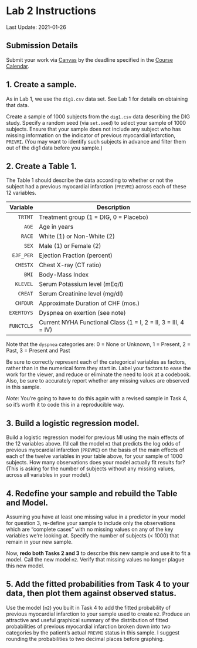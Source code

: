 Lab 2 Instructions
================

Last Update: 2021-01-26

## Submission Details

Submit your work via [Canvas](https://canvas.case.edu/) by the deadline
specified in the [Course
Calendar](https://thomaselove.github.io/500/calendar.html).

## 1. Create a sample.

As in Lab 1, we use the `dig1.csv` data set. See Lab 1 for details on
obtaining that data.

Create a sample of 1000 subjects from the `dig1.csv` data describing the
DIG study. Specify a random seed (via `set.seed`) to select your sample
of 1000 subjects. Ensure that your sample does not include any subject
who has missing information on the indicator of previous myocardial
infarction, `PREVMI`. (You may want to identify such subjects in advance
and filter them out of the dig1 data before you sample.)

## 2. Create a Table 1.

The Table 1 should describe the data according to whether or not the
subject had a previous myocardial infarction (`PREVMI`) across each of
these 12 variables.

|   Variable | Description                                                    |
|-----------:|----------------------------------------------------------------|
|    `TRTMT` | Treatment group (1 = DIG, 0 = Placebo)                         |
|      `AGE` | Age in years                                                   |
|     `RACE` | White (1) or Non-White (2)                                     |
|      `SEX` | Male (1) or Female (2)                                         |
|  `EJF_PER` | Ejection Fraction (percent)                                    |
|   `CHESTX` | Chest X-ray (CT ratio)                                         |
|      `BMI` | Body-Mass Index                                                |
|   `KLEVEL` | Serum Potassium level (mEq/l)                                  |
|    `CREAT` | Serum Creatinine level (mg/dl)                                 |
|   `CHFDUR` | Approximate Duration of CHF (mos.)                             |
| `EXERTDYS` | Dyspnea on exertion (see note)                                 |
| `FUNCTCLS` | Current NYHA Functional Class (1 = I, 2 = II, 3 = III, 4 = IV) |

Note that the `dyspnea` categories are: 0 = None or Unknown, 1 =
Present, 2 = Past, 3 = Present and Past

Be sure to correctly represent each of the categorical variables as
factors, rather than in the numerical form they start in. Label your
factors to ease the work for the viewer, and reduce or eliminate the
need to look at a codebook. Also, be sure to accurately report whether
any missing values are observed in this sample.

*Note*: You’re going to have to do this again with a revised sample in
Task 4, so it’s worth it to code this in a reproducible way.

## 3. Build a logistic regression model.

Build a logistic regression model for previous MI using the main effects
of the 12 variables above. I’d call the model `m1` that predicts the log
odds of previous myocardial infarction (`PREVMI`) on the basis of the
main effects of each of the twelve variables in your table above, for
your sample of 1000 subjects. How many observations does your model
actually fit results for? (This is asking for the number of subjects
without any missing values, across all variables in your model.)

## 4. Redefine your sample and rebuild the Table and Model.

Assuming you have at least one missing value in a predictor in your
model for question 3, re-define your sample to include only the
observations which are “complete cases” with no missing values on any of
the key variables we’re looking at. Specify the number of subjects (&lt;
1000) that remain in your new sample.

Now, **redo both Tasks 2 and 3** to describe this new sample and use it
to fit a model. Call the new model `m2`. Verify that missing values no
longer plague this new model.

## 5. Add the fitted probabilities from Task 4 to your data, then plot them against observed status.

Use the model (`m2`) you built in Task 4 to add the fitted probability
of previous myocardial infarction to your sample used to create `m2`.
Produce an attractive and useful graphical summary of the distribution
of fitted probabilities of previous myocardial infarction broken down
into two categories by the patient’s actual `PREVMI` status in this
sample. I suggest rounding the probabilities to two decimal places
before graphing.
